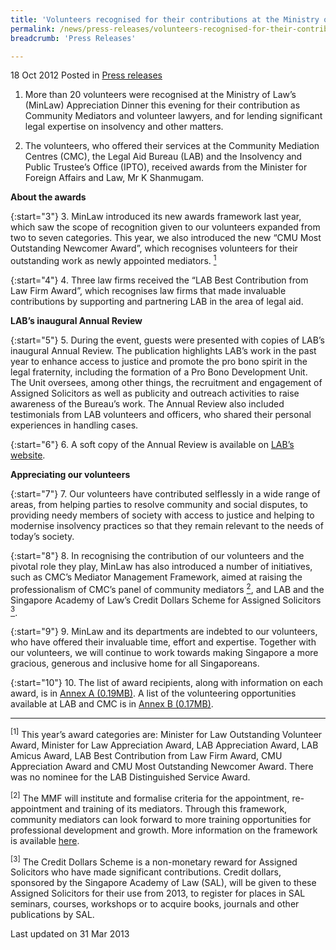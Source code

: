 ```yaml
---
title: 'Volunteers recognised for their contributions at the Ministry of Law''s Appreciation Dinner 2012'
permalink: /news/press-releases/volunteers-recognised-for-their-contributions-at-the-ministry-of-law-s-appreciation-dinner-2012
breadcrumb: 'Press Releases'

---
```



18 Oct 2012 Posted in [Press releases](/news/press-releases)


1. More than 20 volunteers were recognised at the Ministry of Law’s (MinLaw) Appreciation Dinner this evening for their contribution as Community Mediators and volunteer lawyers, and for lending significant legal expertise on insolvency and other matters.  

2. The volunteers, who offered their services at the Community Mediation Centres (CMC), the Legal Aid Bureau (LAB) and the Insolvency and Public Trustee’s Office (IPTO), received awards from the Minister for Foreign Affairs and Law, Mr K Shanmugam.

**About the awards**

{:start="3"}
3. MinLaw introduced its new awards framework last year, which saw the scope of recognition given to our volunteers expanded from two to seven categories. This year, we also introduced the new “CMU Most Outstanding Newcomer Award”, which recognises volunteers for their outstanding work as newly appointed mediators. <a href="#footnote1"><sup>1</sup></a>

{:start="4"}
4. Three law firms received the “LAB Best Contribution from Law Firm Award”, which recognises law firms that made invaluable contributions by supporting and partnering LAB in the area of legal aid.


**LAB’s inaugural Annual Review**

{:start="5"}
5. During the event, guests were presented with copies of LAB’s inaugural Annual Review. The publication highlights LAB’s work in the past year to enhance access to justice and promote the pro bono spirit in the legal fraternity, including the formation of a Pro Bono Development Unit.  The Unit oversees, among other things, the recruitment and engagement of Assigned Solicitors as well as publicity and outreach activities to raise awareness of the Bureau’s work.  The Annual Review also included testimonials from LAB volunteers and officers, who shared their personal experiences in handling cases.

{:start="6"}
6. A soft copy of the Annual Review is available on [LAB’s website](https://lab.mlaw.gov.sg/).


**Appreciating our volunteers**

{:start="7"}
7. Our volunteers have contributed selflessly in a wide range of areas, from helping parties to resolve community and social disputes, to providing needy members of society with access to justice and helping to modernise insolvency practices so that they remain relevant to the needs of today’s society.

{:start="8"}
8. In recognising the contribution of our volunteers and the pivotal role they play, MinLaw has also introduced a number of initiatives, such as CMC’s Mediator Management Framework, aimed at raising the professionalism of CMC’s panel of community mediators <a href="#footnote2"><sup>2</sup></a>, and LAB and the Singapore Academy of Law’s Credit Dollars Scheme for Assigned Solicitors <a href="#footnote3"><sup>3</sup></a>.

{:start="9"}
9. MinLaw and its departments are indebted to our volunteers, who have offered their invaluable time, effort and expertise. Together with our volunteers, we will continue to work towards making Singapore a more gracious, generous and inclusive home for all Singaporeans.

{:start="10"}
10. The list of award recipients, along with information on each award, is in [Annex A (0.19MB)](/files/news/press-releases/2012/10/linkclick301b.pdf). A list of the volunteering opportunities available at LAB and CMC is in [Annex B (0.17MB)](/files/news/press-releases/2012/10/linkclick4453.pdf).

---

<p id="footnote1"><sup>[1]</sup> This year’s award categories are: Minister for Law Outstanding Volunteer Award, Minister for Law Appreciation Award, LAB Appreciation Award, LAB Amicus Award, LAB Best Contribution from Law Firm Award, CMU Appreciation Award and CMU Most Outstanding Newcomer Award. There was no nominee for the LAB Distinguished Service Award.</p>

<p id="footnote2"><sup>[2]</sup> The MMF will institute and formalise criteria for the appointment, re-appointment and training of its mediators. Through this framework, community mediators can look forward to more training opportunities for professional development and growth. More information on the framework is available <a href="/news/press-releases/new-mediator-management-framework-to-be-rolled-out-by-the-community-mediation-unit">here</a>.</p>

<p id="footnote3"><sup>[3]</sup> The Credit Dollars Scheme is a non-monetary reward for Assigned Solicitors who have made significant contributions. Credit dollars, sponsored by the Singapore Academy of Law (SAL), will be given to these Assigned Solicitors for their use from 2013, to register for places in SAL seminars, courses, workshops or to acquire books, journals and other publications by SAL.</p>



<p class="right-side-updated">Last updated on 31 Mar 2013</p>


